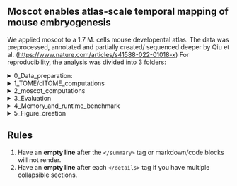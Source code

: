 ## Moscot enables atlas-scale temporal mapping of mouse embryogenesis
We applied moscot to a 1.7 M. cells mouse developental atlas. The data was preprocessed, annotated and partially created/ sequenced deeper by Qiu et al. (https://www.nature.com/articles/s41588-022-01018-x)
For reproducibility, the analysis was divided into 3 folders:


<details>
    <summary>0_Data_preparation:  </summary>
    
The data was downloaded from http://tome.gs.washington.edu/ as .RDS files. It contains the notebooks:
    
   * ```MG_XXX_Integration```: Performs Seurat's anchor based batch correction analogous to Qiu et al, using using code obtianed from https://github.com/ChengxiangQiu/tome_code
   * ```MG_XXX_RDS_to_anndata```: Contains notebooks used to transform .RDS objects to anndata objects using SeruatData/Disk. Some annotations are not carried over correctly, which is fixed by running in the notebooks ```MG_06-26-2022_Fix_anndata_annotations.ipynb``` 
   * ```MG_XXX_RDS_to_anndata```: 
   * ```MG_XXX_RDS_to_anndata```: 

</details>

<details>
    <summary>1_TOME/clTOME_computations</summary>
    
We ran TOME on the integrated data. Default TOME output are cell type transitions. To see if TOME's strategy also results in reasonable coupling on the single cell level we save the neirest neighobrs TOME identifies and transform it into a coupling/transport matrix.
    
   * ```MG_XXX_Running_TOME```: Runs TOME using code obtianed from https://github.com/ChengxiangQiu/tome_code. In addittion saving the cell type transitions, we also save the identified neirest neighbors, which will be used in cell-level (cl)TOME
   * ```MG_XXX_Transforming_Identified_Neigbors_to_Transport_Matrix.ipynb```: Notebooks where moscot is applied to the data
   * ```MG_XXX_TOME_transport_matrix_to_growth_rates.ipynb```: Notebooks where moscot is applied to the data
   * ```MG_XXX_TOME_transport_matrix_to_pulls.ipynb```: Notebooks where moscot is applied to the data
    
</details>

<details>
    <summary>2_moscot_computations</summary>
    
We ran moscot on the integrated data, afterwards we extracted cell type trasitions, grwoth rates and pulls of specific cell types for later evaluation.
    
   * ```MG_XXX_Running_moscot```: Notebooks where moscot is applied to the data
   * ```MG_XXX_moscot_map_to_cell_type_transitions```: Notebooks where moscot is applied to the data
   * ```MG_XXX_moscot_map_to_growth_rates```: Notebooks where moscot is applied to the data
   * ```MG_XXX_moscot_map_to_pull```: Notebooks where moscot is applied to the data
</details>


<details>
    <summary>3_Evaluation</summary>

We evaluated TOME/clTOME and moscot output using 3 different metrics: 
    
   * ```MG_XXX_Evalution_of_germ_layer_and_cell_type_transitions```: Notebooks where moscot is applied to the data
   * ```MG_XXX_Evaluation_of_growth_rates```: Notebooks where moscot is applied to the data
   * ```MG_XXX_Running_scVI```: scVI was used to infer gene expression using "get_normalized_genes"
   * ```MG_XXX_Evaluation_of_driver_gene_correlations```: Notebooks where moscot is applied to the data
    
</details>


<details>
    <summary>4_Memory_and_runtime_benchmark</summary>
    
We used the time pair with the most cells (E11.5 --> E12.5 with 455,124 cells --> 292,726 cells) and subsampled it such that E11.5 and E12.5 contain the same amount of cells x, where x was chosen in steps of 25,000. Memory and runtime of moscot and low rank version of moscot where compared to WaddingtonOT (PMID: 30712874). Supplementary Table XXX containes the results of this benchmark.
    
   * ```yaml_files_and_stuff```: Notebooks where moscot is applied to the data
   * ```MG_XXX_Evaluation_of_growth_rates```: Notebooks where moscot is applied to the data
    
</details>

<details>
    <summary>5_Figure_creation</summary>
    
For the main figure:
    
   * ```MG_XXX_Memory_and_runtime_plot```: Notebooks where moscot is applied to the data
   * ```MG_XXX_Germ_layer_and_cell_type_transition_plot```: Notebooks where moscot is applied to the data
   * ```MG_XXX_E8.0_to_E8.25_UMAPS:and_growth_rate_histogram```: Notebooks where moscot is applied to the data
   * ```MG_XXX_Driver_gene_correlation_plots```: Notebooks where moscot is applied to the data
    
For the supplementary figure:
    
   * ```MG_XXX_All_growth_rate_histograms```: Notebooks where moscot is applied to the data
   * ```MG_XXX_Growth_rate_to_cell_cycle_score_correlations```: Notebooks where moscot is applied to the data
    
</details>




## Rules
1. Have an **empty line** after the `</summary>` tag or markdown/code blocks will not render.
1. Have an **empty line** after each `</details>` tag if you have multiple collapsible sections.
